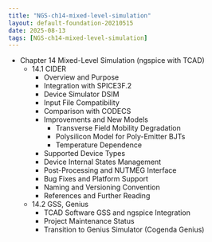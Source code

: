 ```yaml
---
title: "NGS-ch14-mixed-level-simulation"
layout: default-foundation-20210515
date: 2025-08-13
tags: [NGS-ch14-mixed-level-simulation]
---
```


- Chapter 14 Mixed-Level Simulation (ngspice with TCAD)  
  - 14.1 CIDER  
    - Overview and Purpose  
    - Integration with SPICE3F.2  
    - Device Simulator DSIM  
    - Input File Compatibility  
    - Comparison with CODECS  
    - Improvements and New Models  
      - Transverse Field Mobility Degradation  
      - Polysilicon Model for Poly-Emitter BJTs  
      - Temperature Dependence  
    - Supported Device Types  
    - Device Internal States Management  
    - Post-Processing and NUTMEG Interface  
    - Bug Fixes and Platform Support  
    - Naming and Versioning Convention  
    - References and Further Reading  
  - 14.2 GSS, Genius  
    - TCAD Software GSS and ngspice Integration  
    - Project Maintenance Status  
    - Transition to Genius Simulator (Cogenda Genius)
